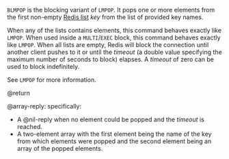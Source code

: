 `BLMPOP` is the blocking variant of `LMPOP`.
It pops one or more elements from the first non-empty [Redis list](/docs/data-types/lists) _key_ from the list of provided key names.

When any of the lists contains elements, this command behaves exactly like `LMPOP`.
When used inside a `MULTI`/`EXEC` block, this command behaves exactly like `LMPOP`.
When all lists are empty, Redis will block the connection until another client pushes to it or until the _timeout_ (a double value specifying the maximum number of seconds to block) elapses.
A _timeout_ of zero can be used to block indefinitely.

See `LMPOP` for more information.

@return

@array-reply: specifically:

* A @nil-reply when no element could be popped and the _timeout_ is reached.
* A two-element array with the first element being the name of the key from which elements were popped and the second element being an array of the popped elements.
